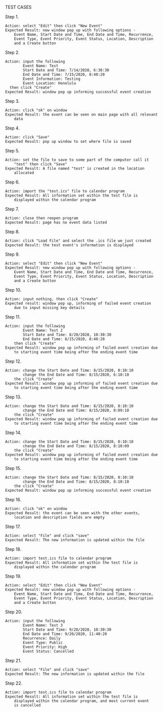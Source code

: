 TEST CASES

Step 1. 
    
    Action: select "Edit" then click "New Event"
    Expected Result: new window pop up with following options - 
        Event Name, Start Date and Time, End Date and Time, Recurrence,
        Event Type, Event Priority, Event Status, Location, Description
        and a Create button
    
Step 2. 
    
    Action: input the following
            Event Name: Test
            Start Date and Time: 7/14/2020, 6:30:30
            End Date and Time: 7/15/2020, 8:40:20
            Event Information: Testing
            Event Location: Honolulu
      then click "Create"
    Expected Result: window pop up informing successful event creation 
        
Step 3.
    
    Action: click "ok" on window
    Expected Result: the event can be seen on main page with all relevant 
        data
        
Step 4. 
    
    Action: click "Save"
    Expected Result: pop up window to set where file is saved
    
Step 5.

    Action: set the file to save to some part of the computer call it 
        "test" then click "Save"
    Expected Result: A file named "test" is created in the location 
        allocated

Step 6.

    Action: import the "test.ics" file to calendar program
    Expected Result: All information set within the test file is 
        displayed within the calendar program

Step 7.

    Action: close then reopen program
    Expected Result: page has no event data listed
    
Step 8.

    Action: click "Load File" and select the .ics file we just created 
    Expected Result: the test event's information is displayed
    
Step 9. 
    
    Action: select "Edit" then click "New Event" 
    Expected Result: new window pop up with following options - 
        Event Name, Start Date and Time, End Date and Time, Recurrence,
        Event Type, Event Priority, Event Status, Location, Description
        and a Create button

Step 10.

    Action: input nothing, then click "Create"
    Expected result: window pop up, informing of failed event creation
        due to input missing key details
        
Step 11.

    Action: input the following
            Event Name: Test 2
            Start Date and Time: 8/20/2020, 10:30:30
            End Date and Time: 8/15/2020, 8:40:20
        then click "Create"
    Expected Result: window pop up informing of failed event creation due 
        to starting event time being after the ending event time

Step 12. 

    Action: change the Start Date and Time: 8/15/2020, 8:10:10
            change the End Date and Time: 8/15/2020, 6:10:10
        the click "Create"
    Expected Result: window pop up informing of failed event creation due 
        to starting event time being after the ending event time
        
Step 13.

    Action: change the Start Date and Time: 8/15/2020, 8:10:10
            change the End Date and Time: 8/15/2020, 8:09:10
        the click "Create"
    Expected Result: window pop up informing of failed event creation due 
        to starting event time being after the ending event time
    
Step 14.

    Action: change the Start Date and Time: 8/15/2020, 8:10:10
            change the End Date and Time: 8/15/2020, 8:10:09
        the click "Create"
    Expected Result: window pop up informing of failed event creation due 
        to starting event time being after the ending event time
        
Step 15.

    Action: change the Start Date and Time: 8/15/2020, 8:10:10
            change the End Date and Time: 8/15/2020, 8:10:10
        the click "Create"
    Expected Result: window pop up informing successful event creation 
    
Step 16.     
    
    Action: click "ok" on window
    Expected Result: the event can be seen with the other events, 
        location and description fields are empty
        
Step 17.

    Action: select "File" and click "save"
    Expected Result: The new information is updated within the file 
        
Step 18.

    Action: import test.ics file to calendar program
    Expected Result: All information set within the test file is 
        displayed within the calendar program
        
Step 19.
        
    Action: select "Edit" then click "New Event" 
    Expected Result: new window pop up with following options - 
        Event Name, Start Date and Time, End Date and Time, Recurrence,
        Event Type, Event Priority, Event Status, Location, Description
        and a Create button
    
Step 20. 
    
    Action: input the following
            Event Name: Test 3
            Start Date and Time: 9/20/2020, 10:30:30
            End Date and Time: 9/20/2020, 11:40:20
            Recurrence: Daily
            Event Type: Public
            Event Priority: High
            Event Status: Cancelled
Step 21.

    Action: select "File" and click "save"
    Expected Result: The new information is updated within the file        

Step 22. 

    Action: import test.ics file to calendar program
    Expected Result: All information set within the test file is 
        displayed within the calendar program, and most current event 
        is cancelled
